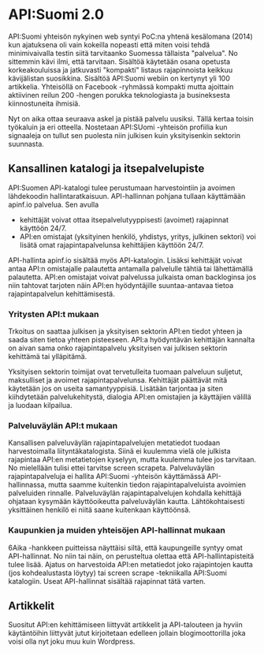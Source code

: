 # API:Suomi 2.0
API:Suomi yhteisön nykyinen web syntyi PoC:na yhtenä kesälomana (2014) kun ajatuksena oli vain kokeilla nopeasti että miten voisi tehdä minimivaivalla testin siitä tarvitaanko Suomessa tällaista "palvelua". No sittemmin kävi ilmi, että tarvitaan. Sisältöä käytetään osana opetusta korkeakouluissa ja jatkuvasti "kompakti" listaus rajapinnoista keikkuu kävijälistan suosikkina. Sisältöä API:Suomi webiin on kertynyt yli 100 artikkelia. Yhteisöllä on Facebook -ryhmässä kompakti mutta ajoittain aktiivinen reilun 200 -hengen porukka teknologiasta ja busineksesta kiinnostuneita ihmisiä. 

Nyt on aika ottaa seuraava askel ja pistää palvelu uusiksi. Tällä kertaa toisin työkaluin ja eri otteella. Nostetaan API:SUomi -yhteisön profiilia kun signaaleja on tullut sen puolesta niin julkisen kuin yksityisenkin sektorin suunnasta. 

## Kansallinen katalogi ja itsepalvelupiste
API:Suomen API-katalogi tulee perustumaan harvestointiin ja avoimen lähdekoodin hallintaratkaisuun. API-hallinnan pohjana tullaan käyttämään apinf.io palvelua. Sen avulla 
* kehittäjät voivat ottaa itsepalvelutyyppisesti (avoimet) rajapinnat käyttöön 24/7. 
* API:en omistajat (yksityinen henkilö, yhdistys, yritys, julkinen sektori) voi lisätä omat rajapintapalvelunsa kehittäjien käyttöön 24/7. 

API-hallinta apinf.io sisältää myös API-katalogin. Lisäksi kehittäjät voivat antaa API:n omistajalle palautetta antamalla palvelulle tähtiä tai lähettämällä palautetta. API:en omistajat voivat palvelussa julkaista oman backloginsa jos niin tahtovat tarjoten näin API:en hyödyntäjille suuntaa-antavaa tietoa rajapintapalvelun kehittämisestä.  

### Yritysten API:t mukaan

Trkoitus on saattaa julkisen ja yksityisen sektorin API:en tiedot yhteen ja saada siten tietoa yhteen pisteeseen. API:a hyödyntävän kehittäjän kannalta on aivan sama onko rajapintapalvelu yksityisen vai julkisen sektorin kehittämä tai ylläpitämä. 

Yksityisen sektorin toimijat ovat tervetulleita tuomaan palveluun suljetut, maksulliset ja avoimet rajapintapalvelunsa. Kehittäjät päättävät mitä käytetään jos on useita samantyyppisiä. Lisätään tarjontaa ja siten kiihdytetään palvelukehitystä, dialogia API:en omistajien ja käyttäjien välillä ja luodaan kilpailua. 

### Palveluväylän API:t mukaan

Kansallisen palveluväylän rajapintapalvelujen metatiedot tuodaan harvestoimalla liityntäkatalogista. Siinä ei kuulemma vielä ole julkista rajapintaa API:en metatietojen kyselyyn, mutta kuulemma tulee jos tarvitaan. No mielellään tulisi ettei tarvitse screen scrapeta. Palveluväylän rajapintapalveluja ei hallita API:Suomi -yhteisön käyttämässä API-hallinnassa, mutta saamme kuitenkin tiedon rajapintapalveluista avoimien palveluiden rinnalle. Palveluväylän rajapintapalvelujen kohdalla kehittäjä ohjataan kysymään käyttöoikeutta palveluväylän kautta. Lähtökohtaisesti yksittäinen henkilö ei niitä saane kuitenkaan käyttöönsä. 

### Kaupunkien ja muiden yhteisöjen API-hallinnat mukaan

6Aika -hankkeen puitteissa näyttäisi siltä, että kaupungeille syntyy omat API-hallinnat. No niin tai näin, on perusteltua olettaa että API-hallintapisteitä tulee lisää. Ajatus on harvestoida API:en metatiedot joko rajapintojen kautta (jos kohdealustasta löytyy) tai screen scrape -tekniikalla API:Suomi katalogiin. Useat API-hallinnat sisältää rajapinnat tätä varten. 

## Artikkelit

Suositut API:en kehittämiseen liittyvät artikkelit ja API-talouteen ja hyviin käytäntöihin liittyvät jutut kirjoitetaan edelleen jollain blogimoottorilla joka voisi olla nyt joku muu kuin Wordpress. 

## 
